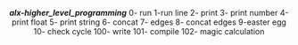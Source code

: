 <div align=center>

***alx-higher_level_programming***
0- run
1-run line
2- print
3- print number
4- print float
5- print string
6- concat
7- edges
8- concat edges
9-easter egg
10- check cycle
100- write
101- compile
102- magic calculation